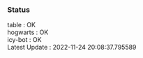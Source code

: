 ### Status


table : OK  
hogwarts : OK  
icy-bot : OK  
Latest Update : 2022-11-24 20:08:37.795589
